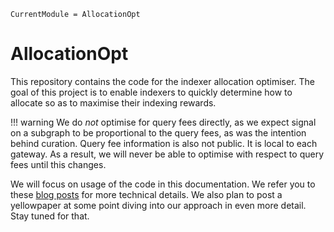 ```@meta
CurrentModule = AllocationOpt
```

# AllocationOpt

This repository contains the code for the indexer allocation optimiser.
The goal of this project is to enable indexers to quickly determine how to allocate so as to maximise their indexing rewards.

!!! warning
    We do *not* optimise for query fees directly, as we expect signal on a subgraph to be proportional to the query fees, as was the intention behind curation.
    Query fee information is also not public.
    It is local to each gateway.
    As a result, we will never be able to optimise with respect to query fees until this changes.
    
We will focus on usage of the code in this documentation.
We refer you to these [blog posts](https://semiotic.ai/articles/indexer-allocation-optimisation/) for more technical details.
We also plan to post a yellowpaper at some point diving into our approach in even more detail.
Stay tuned for that.



